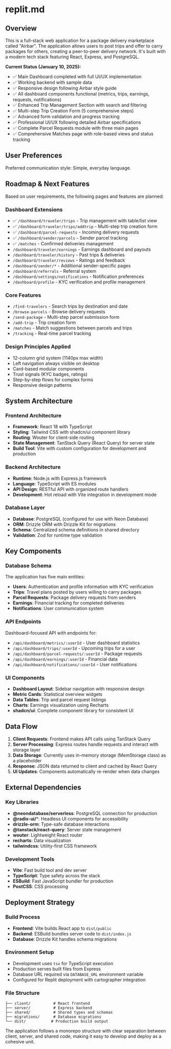 # replit.md

## Overview

This is a full-stack web application for a package delivery marketplace called "Airbar". The application allows users to post trips and offer to carry packages for others, creating a peer-to-peer delivery network. It's built with a modern tech stack featuring React, Express, and PostgreSQL.

**Current Status (January 10, 2025):**
- ✅ Main Dashboard completed with full UI/UX implementation
- ✅ Working backend with sample data
- ✅ Responsive design following Airbar style guide
- ✅ All dashboard components functional (metrics, trips, earnings, requests, notifications)
- ✅ Enhanced Trip Management Section with search and filtering
- ✅ Multi-step Trip Creation Form (5 comprehensive steps)
- ✅ Advanced form validation and progress tracking
- ✅ Professional UI/UX following detailed Airbar specifications
- ✅ Complete Parcel Requests module with three main pages
- ✅ Comprehensive Matches page with role-based views and status tracking

## User Preferences

Preferred communication style: Simple, everyday language.

## Roadmap & Next Features

Based on user requirements, the following pages and features are planned:

### Dashboard Extensions
- ✅ `/dashboard/traveler/trips` - Trip management with table/list view
- ✅ `/dashboard/traveler/trips/addtrip` - Multi-step trip creation form
- ✅ `/dashboard/parcel-requests` - Incoming delivery requests
- ✅ `/dashboard/sender/parcels` - Sender parcel tracking
- ✅ `/matches` - Confirmed deliveries management
- `/dashboard/traveler/earnings` - Earnings dashboard and payouts
- `/dashboard/traveler/history` - Past trips & deliveries
- `/dashboard/traveler/reviews` - Ratings and feedback
- `/dashboard/sender/*` - Additional sender-specific pages
- `/dashboard/referrals` - Referral system
- `/dashboard/settings/notifications` - Notification preferences
- `/dashboard/profile` - KYC verification and profile management

### Core Features
- `/find-travelers` - Search trips by destination and date
- `/browse-parcels` - Browse delivery requests
- `/send-package` - Multi-step parcel submission form
- `/add-trip` - Trip creation form
- `/matches` - Match suggestions between parcels and trips
- `/tracking` - Real-time parcel tracking

### Design Principles Applied
- 12-column grid system (1140px max width)
- Left navigation always visible on desktop
- Card-based modular components
- Trust signals (KYC badges, ratings)
- Step-by-step flows for complex forms
- Responsive design patterns

## System Architecture

### Frontend Architecture
- **Framework**: React 18 with TypeScript
- **Styling**: Tailwind CSS with shadcn/ui component library
- **Routing**: Wouter for client-side routing
- **State Management**: TanStack Query (React Query) for server state
- **Build Tool**: Vite with custom configuration for development and production

### Backend Architecture
- **Runtime**: Node.js with Express.js framework
- **Language**: TypeScript with ES modules
- **API Design**: RESTful API with organized route handlers
- **Development**: Hot reload with Vite integration in development mode

### Database Layer
- **Database**: PostgreSQL (configured for use with Neon Database)
- **ORM**: Drizzle ORM with Drizzle Kit for migrations
- **Schema**: Centralized schema definitions in shared directory
- **Validation**: Zod for runtime type validation

## Key Components

### Database Schema
The application has five main entities:
- **Users**: Authentication and profile information with KYC verification
- **Trips**: Travel plans posted by users willing to carry packages
- **Parcel Requests**: Package delivery requests from senders
- **Earnings**: Financial tracking for completed deliveries
- **Notifications**: User communication system

### API Endpoints
Dashboard-focused API with endpoints for:
- `/api/dashboard/metrics/:userId` - User dashboard statistics
- `/api/dashboard/trips/:userId` - Upcoming trips for a user
- `/api/dashboard/parcel-requests/:userId` - Package requests
- `/api/dashboard/earnings/:userId` - Financial data
- `/api/dashboard/notifications/:userId` - User notifications

### UI Components
- **Dashboard Layout**: Sidebar navigation with responsive design
- **Metric Cards**: Statistical overview widgets
- **Data Tables**: Trip and parcel request listings
- **Charts**: Earnings visualization using Recharts
- **shadcn/ui**: Complete component library for consistent UI

## Data Flow

1. **Client Requests**: Frontend makes API calls using TanStack Query
2. **Server Processing**: Express routes handle requests and interact with storage layer
3. **Data Storage**: Currently uses in-memory storage (MemStorage class) as a placeholder
4. **Response**: JSON data returned to client and cached by React Query
5. **UI Updates**: Components automatically re-render when data changes

## External Dependencies

### Key Libraries
- **@neondatabase/serverless**: PostgreSQL connection for production
- **@radix-ui/***: Headless UI components for accessibility
- **drizzle-orm**: Type-safe database interactions
- **@tanstack/react-query**: Server state management
- **wouter**: Lightweight React router
- **recharts**: Data visualization
- **tailwindcss**: Utility-first CSS framework

### Development Tools
- **Vite**: Fast build tool and dev server
- **TypeScript**: Type safety across the stack
- **ESBuild**: Fast JavaScript bundler for production
- **PostCSS**: CSS processing

## Deployment Strategy

### Build Process
- **Frontend**: Vite builds React app to `dist/public`
- **Backend**: ESBuild bundles server code to `dist/index.js`
- **Database**: Drizzle Kit handles schema migrations

### Environment Setup
- Development uses `tsx` for TypeScript execution
- Production serves built files from Express
- Database URL required via `DATABASE_URL` environment variable
- Configured for Replit deployment with cartographer integration

### File Structure
```
├── client/          # React frontend
├── server/          # Express backend  
├── shared/          # Shared types and schemas
├── migrations/      # Database migrations
└── dist/           # Production build output
```

The application follows a monorepo structure with clear separation between client, server, and shared code, making it easy to develop and deploy as a cohesive unit.